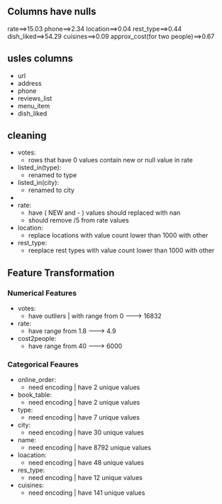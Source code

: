 

## Columns have nulls
rate==>15.03 
phone==>2.34 
location==>0.04 
rest_type==>0.44 
dish_liked==>54.29 
cuisines==>0.09 
approx_cost(for two people)==>0.67 



## usles columns
- url
- address
- phone
- reviews_list
- menu_item
- dish_liked

## cleaning
- votes:
    - rows that have 0 values contain new or null value in rate
- listed_in(type):
    - renamed to type
- listed_in(city):
    - renamed to city
- 
- rate:
    - have ( NEW and - ) values should replaced with nan
    - should remove /5 from rate values
- location:
    - replace locations with value count lower than 1000 with other 
- rest_type:
    - reeplace rest types with value count lower than 1000 with other



## Feature Transformation
### Numerical Features
- votes:
    - have outliers | with range from 0 ---> 16832
- rate:
    - have range from 1.8  ---> 4.9
- cost2people:
    - have range from 40 ---> 6000
    
### Categorical Feaures
- online_order:
    - need encoding | have 2 unique values
- book_table:
    - need encoding | have 2 unique values
- type:
    - need encoding | have 7 unique values
- city:
    - need encoding | have 30 unique values
- name:
    - need encoding | have 8792 unique values
- loacation:
    - need encoding | have 48 unique values
- res_type:
    - need encoding | have 12 unique values
- cuisines:
    - need encoding | have 141 unique values
